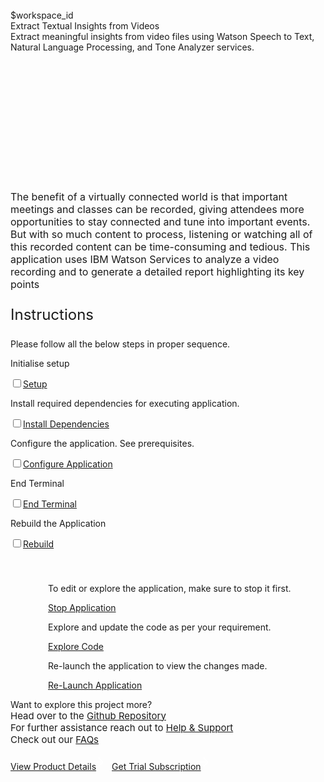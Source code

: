 <html> <head> <meta name="viewport" content="width=device-width, initial-scale=1"> <link rel="stylesheet" href="style.css">
        <style>
            .header{
                background-image: url('https://raw.githubusercontent.com/IBM/Developer-Playground/master/didact/images/anomaly.jpeg');
            }
        </style></head><body><html><head></head><body><div class="didactsection"><br><div class="hidden-state">$workspace_id</div><div class="header" style="background-image:url(https://raw.githubusercontent.com/IBM/Developer-Playground/master/didact/images/video_insights.jpeg?raw=true)"><div class="left-content"><div class="apptitle">Extract Textual Insights from Videos</div><div class="subheading">Extract meaningful insights from video files using Watson Speech to Text, Natural Language Processing, and Tone Analyzer services.</div></div><div classname="show" style="float:right;margin-top:222px" id="hb1"></div><div class="hide" style="margin-top:222px" id="bkgimgtext"></div></div><div class="section" style="font-size:16px;margin-top:-1.25px">The benefit of a virtually connected world is that important meetings and classes can be recorded, giving attendees more opportunities to stay connected and tune into important events. But with so much content to process, listening or watching all of this recorded content can be time-consuming and tedious.
This application uses IBM Watson Services to analyze a video recording and to generate a detailed report highlighting its key points</div><div><div class="section"><p style="font-size:24px">Instructions </p><p>Please follow all the below steps in proper sequence.</p></div><div id="timeline" class="timeline-container"><div id="0" class="timeline step"><div class="content"><p>Initialise setup</p></div><input type="checkbox" class="hidden"><a id="step" class="button is-dark is-medium" title="setup" href="didact://?commandId=vscode.didact.sendNamedTerminalAString&amp;text=terminal1$$./setup.sh">Setup</a><span class="dot"></span><br></div><div id="1" class="timeline step"><div class="content"><p>Install required dependencies for executing application.</p></div><input type="checkbox" class="hidden"><a id="step" class="button is-dark is-medium" title="Install Dependencies" href="didact://?commandId=vscode.didact.sendNamedTerminalAString&amp;text=terminal2$$./builder.sh">Install Dependencies</a><span class="dot"></span><br></div><div id="2" class="timeline step"><div class="content"><p>Configure the application. See prerequisites.</p></div><input type="checkbox" class="hidden"><a id="step" class="button is-dark is-medium" title="Configure Application" href="didact://?commandId=vscode.didact.sendNamedTerminalAString&amp;text=terminal3$$kubectl port-forward dind 8089:8089">Configure Application</a><span class="dot"></span><br></div><div id="3" class="timeline step"><div class="content"><p>End Terminal</p></div><input type="checkbox" class="hidden"><a id="step" class="button is-dark is-medium" title="End Terminal" href="didact://?commandId=vscode.didact.sendNamedTerminalCtrlC&amp;text=terminal2&amp;completion=Sent%20Ctrl+C%20to%20terminal%20window.">End Terminal</a><span class="dot"></span><br></div><div id="id-f9f0bfb4-3c68-467d-a2bb-491a6a423555" class="timeline step"><div class="content"><p>Rebuild the Application</p></div><input type="checkbox" class="hidden"><a id="step" class="button is-dark is-medium" title="Rebuild" href="didact://?commandId=vscode.didact.sendNamedTerminalAString&amp;text=terminal2$$./rebuild.sh">Rebuild</a><span class="dot"></span><br></div></div></div><div class="footer"><div class="footer-cta" style="padding:40px;padding-left:60px;padding-bottom:0"><div id="f1" class="footer-step stop-application" style="background:transparent"><p>To edit or explore the application, make sure to stop it first.</p><a class="button is-dark is-medium" title="Stop Application" href="">Stop Application</a><br></div><div id="f2" class="footer-step" style="background:transparent"><p>Explore and update the code as per your requirement.</p><a class="button is-dark is-medium" title="Explore the Code" href="">Explore Code</a><br></div><div id="f3" class="footer-step" style="background:transparent"><p>Re-launch the application to view the changes made.</p><a class="button is-dark is-medium" title="Re-Launch Application" href="#/">Re-Launch Application</a><br></div></div><div class="image-div"><p class="image-content">Want to explore this project more?<span style="font-size:15px;margin-top:0;display:block">Head over to the <span> </span><a href="https://github.com/IBM/Developer-Playground/tree/DART">Github Repository</a></span><span style="font-size:15px;margin-top:0;display:block">For further assistance reach out to <a href="https://github.com/IBM/Technology-Sandbox-Support/issues/new/choose">Help &amp; Support</a></span><span style="font-size:15px;margin-top:0;display:block">Check out our <a href="https://ibm.github.io/Technology-Sandbox-Support/">FAQs</a></span></p><div class="image-btn"><a class="image-link" href="/#" target="_blank">View Product Details<span><svg style="position:relative;right:10px" fill="#ffffff" focusable="false" preserveAspectRatio="xMidYMid meet" xmlns="http://www.w3.org/2000/  svg" width="25" height="25" viewBox="0 0 32 32" aria-hidden="true"><path d="M18 6L16.6 7.4 24.1 15 3 15 3 17 24.1 17 16.6 24.6 18 26 28 16z"></path><title>Arrow right</title></svg></span></a><a class="image-link" href="/#" target="_blank">Get Trial Subscription<span><svg style="position:relative;right:10px" fill="#ffffff" focusable="false" preserveAspectRatio="xMidYMid meet" xmlns="http://www.w3.org/2000/  svg" width="25" height="25" viewBox="0 0 32 32" aria-hidden="true"><path d="M18 6L16.6 7.4 24.1 15 3 15 3 17 24.1 17 16.6 24.6 18 26 28 16z"></path><title>Arrow right</title></svg></span></a></div></div></div><br><br></div></body></html></body><script src="progressive.js"></script></html>

